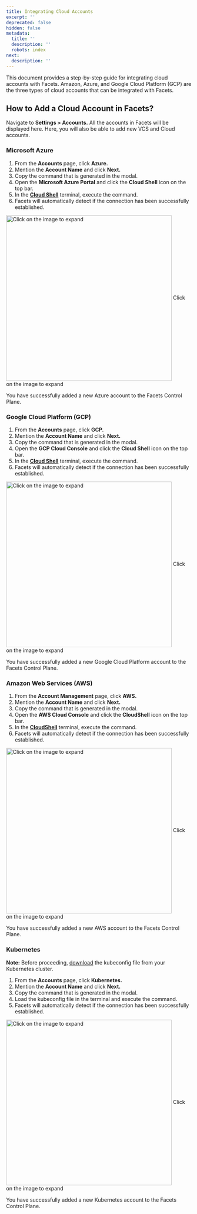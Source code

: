 ```yaml
---
title: Integrating Cloud Accounts
excerpt: ''
deprecated: false
hidden: false
metadata:
  title: ''
  description: ''
  robots: index
next:
  description: ''
---
```

This document provides a step-by-step guide for integrating cloud accounts with Facets. Amazon, Azure, and Google Cloud Platform (GCP) are the three types of cloud accounts that can be integrated with Facets.

## How to Add a Cloud Account in Facets?

Navigate to **Settings > Accounts.** All the accounts in Facets will be displayed here. Here, you will also be able to add new VCS and Cloud accounts.

### Microsoft Azure

1. From the **Accounts** page, click **Azure.**
2. Mention the **Account Name** and click **Next.**
3. Copy the command that is generated in the modal. 
4. Open the **Microsoft Azure Portal** and click the **Cloud Shell** icon on the top bar.
5. In the **[Cloud Shell](https://portal.azure.com/#cloudshell/)** terminal, execute the command.
6. Facets will automatically detect if the connection has been successfully established.

<Image alt="Click on the image to expand" align="center" width="450px" border={true} src="https://files.readme.io/0f71b9f-image.png">
  Click on the image to expand
</Image>

You have successfully added a new Azure account to the Facets Control Plane.

### Google Cloud Platform (GCP)

1. From the **Accounts** page, click **GCP.**
2. Mention the **Account Name** and click **Next.**
3. Copy the command that is generated in the modal.
4. Open the **GCP Cloud Console** and click the **Cloud Shell** icon on the top bar.
5. In the **[Cloud Shell](https://console.cloud.google.com/welcome?project=facets-cp-test\&cloudshell=true--)** terminal, execute the command.
6. Facets will automatically detect if the connection has been successfully established.

<Image alt="Click on the image to expand" align="center" width="450px" border={true} src="https://files.readme.io/fa5147a-image.png">
  Click on the image to expand
</Image>

You have successfully added a new Google Cloud Platform account to the Facets Control Plane.

### Amazon Web Services (AWS)

1. From the **Account Management** page, click **AWS.**
2. Mention the **Account Name** and click **Next.**
3. Copy the command that is generated in the modal.
4. Open the **AWS Cloud Console** and click the **CloudShell** icon on the top bar.
5. In the **[CloudShell](https://ap-south-1.console.aws.amazon.com/cloudshell/home?region=ap-south-1#e8a9b144-b70c-468d-be1e-fd0249123b16)** terminal, execute the command.
6. Facets will automatically detect if the connection has been successfully established.

<Image alt="Click on the image to expand" align="center" width="450px" border={true} src="https://files.readme.io/e68e5b0-image.png">
  Click on the image to expand
</Image>

You have successfully added a new AWS account to the Facets Control Plane.

### Kubernetes

**Note:** Before proceeding, [download](https://readme.facets.cloud/page/downloading-the-kubeconfig-file) the kubeconfig file from your Kubernetes cluster.

1. From the **Accounts** page, click **Kubernetes.**
2. Mention the **Account Name** and click **Next.**
3. Copy the command that is generated in the modal.
4. Load the kubeconfig file in the terminal and execute the command.
5. Facets will automatically detect if the connection has been successfully established.

<Image alt="Click on the image to expand" align="center" width="450px" border={true} src="https://files.readme.io/540d5d1-image.png">
  Click on the image to expand
</Image>

You have successfully added a new Kubernetes account to the Facets Control Plane.
